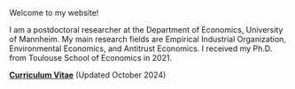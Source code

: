 Welcome to my website!

I am a postdoctoral researcher at the Department of Economics, University of Mannheim. My main research fields are Empirical Industrial Organization, Environmental Economics, and Antitrust Economics. I received my Ph.D. from Toulouse School of Economics in 2021.

__[Curriculum Vitae](/pdf/cv.pdf)__ (Updated October 2024)

